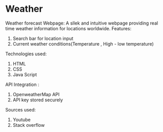 # Weather
Weather forecast Webpage: A sllek and intuitive webpage providing real time weather information for locations worldwide.
Features:
1) Search bar for location input
2) Current weather conditions(Temperature , High - low temperature)
 
 Technologies used:
1. HTML
2. CSS
3.  Java Script

   API Integration :
1) OpenweatherMap API
 2) API key stored securely

Sources used:
1) Youtube
2) Stack overflow


      
